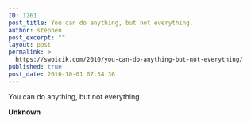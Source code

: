 ```yaml
---
ID: 1261
post_title: You can do anything, but not everything.
author: stephen
post_excerpt: ""
layout: post
permalink: >
  https://swoicik.com/2010/you-can-do-anything-but-not-everything/
published: true
post_date: 2010-10-01 07:34:36
---
```

You can do anything, but not everything.

<strong>Unknown</strong>